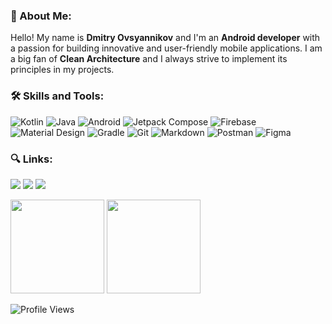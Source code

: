 ### 🚀 About Me: 

Hello! My name is **Dmitry Ovsyannikov** and I'm an **Android developer** with a passion for building innovative and user-friendly mobile applications. I am a big fan of **Clean Architecture** and I always strive to implement its principles in my projects.

### 🛠 Skills and Tools:
![Kotlin](https://img.shields.io/badge/Kotlin-0095D5?&style=for-the-badge&logo=kotlin&logoColor=white)
![Java](https://img.shields.io/badge/Java-ED8B00?style=for-the-badge&logo=openjdk&logoColor=white)
![Android](https://img.shields.io/badge/Android-3DDC84?style=for-the-badge&logo=android&logoColor=white)
![Jetpack Compose](https://img.shields.io/badge/Jetpack%20Compose-4285F4?logo=jetpackcompose&logoColor=fff&style=for-the-badge)
![Firebase](https://img.shields.io/badge/firebase-ffca28?style=for-the-badge&logo=firebase&logoColor=black)
![Material Design](https://img.shields.io/badge/material%20design-757575?style=for-the-badge&logo=material%20design&logoColor=white)
![Gradle](https://img.shields.io/badge/gradle-02303A?style=for-the-badge&logo=gradle&logoColor=white)
![Git](https://img.shields.io/badge/GIT-E44C30?style=for-the-badge&logo=git&logoColor=white)
![Markdown](https://img.shields.io/badge/Markdown-000?logo=markdown&logoColor=fff&style=for-the-badge)
![Postman](https://img.shields.io/badge/Postman-FF6C37?style=for-the-badge&logo=Postman&logoColor=white)
![Figma](https://img.shields.io/badge/Figma-F24E1E?style=for-the-badge&logo=figma&logoColor=white)

 ### 🔍 Links:
  <a href = "https://t.me/sdk_pro"><img src="https://img.shields.io/badge/Telegram-2CA5E0?style=for-the-badge&logo=telegram&logoColor=white" target="_blank"></a>
  <a href = "mailto:dmtwrk@gmail.com"><img src="https://img.shields.io/badge/-Gmail-%23333?style=for-the-badge&logo=gmail&logoColor=red" target="_blank"></a>
  <a href= "https://www.linkedin.com" target="_blank"><img src="https://img.shields.io/badge/-LinkedIn-%230077B5?style=for-the-badge&logo=linkedin&logoColor=white" target="_blank"></a>


<p>
   <a href="https://github-readme-stats.vercel.app/api?username=dmt7531">
       <img height=150 src="https://github-readme-stats.vercel.app/api?username=dmt7531&show_icons=true&count_private=true"/></a>
   <a href="https://github.com/dmt7531/github-readme-stats">
       <img height=150 src="https://github-readme-stats.vercel.app/api/top-langs/?username=dmt7531&layout=compact"/></a>
</p>

![Profile Views](https://komarev.com/ghpvc/?username=dmt7531)
